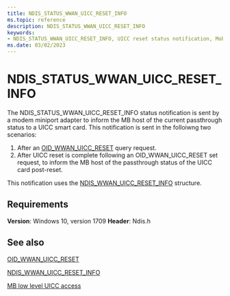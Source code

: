 ```yaml
---
title: NDIS_STATUS_WWAN_UICC_RESET_INFO
ms.topic: reference
description: NDIS_STATUS_WWAN_UICC_RESET_INFO
keywords:
- NDIS_STATUS_WWAN_UICC_RESET_INFO, UICC reset status notification, Mobile Broadband UICC reset status notification, MB UICC reset status notification
ms.date: 03/02/2023
---
```


# NDIS_STATUS_WWAN_UICC_RESET_INFO

The NDIS_STATUS_WWAN_UICC_RESET_INFO status notification is sent by a modem miniport adapter to inform the MB host of the current passthrough status to a UICC smart card. This notification is sent in the folloiwng two scenarios:

1. After an [OID_WWAN_UICC_RESET](oid-wwan-uicc-reset.md) query request.
2. After UICC reset is complete following an OID_WWAN_UICC_RESET set request, to inform the MB host of the passthrough status of the UICC card post-reset.

This notification uses the [NDIS_WWAN_UICC_RESET_INFO](/windows-hardware/drivers/ddi/ndiswwan/ns-ndiswwan-_ndis_wwan_uicc_reset_info) structure.

## Requirements

**Version**: Windows 10, version 1709
**Header**: Ndis.h

## See also

[OID_WWAN_UICC_RESET](oid-wwan-uicc-reset.md)

[NDIS_WWAN_UICC_RESET_INFO](/windows-hardware/drivers/ddi/ndiswwan/ns-ndiswwan-_ndis_wwan_uicc_reset_info)

[MB low level UICC access](mb-low-level-uicc-access.md)
